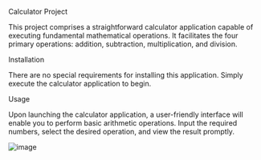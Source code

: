 Calculator Project

This project comprises a straightforward calculator application capable of executing fundamental mathematical operations. It facilitates the four primary operations: addition, subtraction, multiplication, and division.

Installation

There are no special requirements for installing this application. Simply execute the calculator application to begin.

Usage

Upon launching the calculator application, a user-friendly interface will enable you to perform basic arithmetic operations. Input the required numbers, select the desired operation, and view the result promptly.

![image](https://github.com/BasaranKaleli/calculator/assets/148017677/fc68d8b9-3b78-49b3-ab3c-5642b56af1f7)

